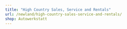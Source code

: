 ```yaml
---
title: "High Country Sales, Service and Rentals"
url: /newland/high-country-sales-service-and-rentals/
shop: Autowerkstatt
---
```

